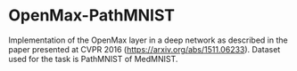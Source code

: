 # OpenMax-PathMNIST
Implementation of the OpenMax layer in a deep network as described in the paper presented at CVPR 2016 (https://arxiv.org/abs/1511.06233). Dataset used for the task is PathMNIST of MedMNIST.

